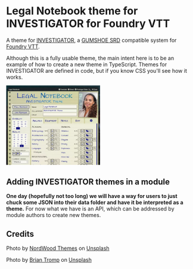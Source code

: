# Legal Notebook theme for INVESTIGATOR for Foundry VTT

A theme for [INVESTIGATOR][investigator], a [GUMSHOE SRD][gumshoe] compatible system for [Foundry VTT][fvtt].

Although this is a fully usable theme, the main intent here is to be an example of how to create a new theme in TypeScript. Themes for INVESTIGATOR are defined in code, but if you know CSS you'll see how it works.

<img src="./assets/legal_screenshot.webp" style="width: 50%"/>


## Adding INVESTIGATOR themes in a module

**One day (hopefully not too long) we will have a way for users to just chuck some JSON into their data folder and have it be interpreted as a theme.** For now what we have is an API, which can be addressed by module authors to create new themes.


## Credits

Photo by <a href="https://unsplash.com/@nordwood?utm_source=unsplash&utm_medium=referral&utm_content=creditCopyText">NordWood Themes</a> on <a href="https://unsplash.com/s/photos/white-texture?utm_source=unsplash&utm_medium=referral&utm_content=creditCopyText">Unsplash</a>

Photo by <a href="https://unsplash.com/@84media?utm_source=unsplash&utm_medium=referral&utm_content=creditCopyText">Brian Tromp</a> on <a href="https://unsplash.com/?utm_source=unsplash&utm_medium=referral&utm_content=creditCopyText">Unsplash</a>
  
[investigator]: https://gitlab.com/n3dst4/investigator-fvtt
[fvtt]: https://foundryvtt.com/
[gumshoe]: https://pelgranepress.com/gumshoe/files/GUMSHOE_SRD_CC_3.pdf